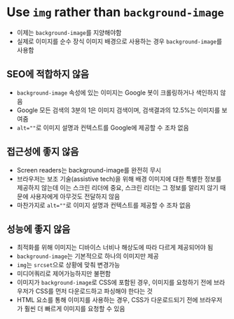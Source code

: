# Use `img` rather than `background-image`
- 이제는 `background-image`를 지양해야함
- 실제로 이미지를 순수 장식 이미지 배경으로 사용하는 경우 `background-image`를 사용함

## SEO에 적합하지 않음
- `background-image` 속성에 있는 이미지는 Google 봇이 크롤링하거나 색인하지 않음
- Google 모든 검색의 3분의 1은 이미지 검색이며, 검색결과의 12.5%는 이미지를 보여줌
- `alt=""`로 이미지 설명과 컨텍스트를 Google에 제공할 수 조차 없음

## 접근성에 좋지 않음
- Screen readers는 background-image를 완전히 무시
- 브라우저는 보조 기술(assistive tech)을 위해 배경 이미지에 대한 특별한 정보를 제공하지 않는데 이는 스크린 리더에 중요, 스크린 리더는 그 정보를 알리지 않기 때문에 사용자에게 아무것도 전달하지 않음
- 마찬가지로 `alt=""`로 이미지 설명과 컨텍스트를 제공할 수 조차 없음

## 성능에 좋지 않음
- 최적화를 위해 이미지는 디바이스 너비나 해상도에 따라 다르게 제공되어야 됨
- `background-image`는 기본적으로 하나의 이미지만 제공
- `img`는 `srcset`으로 상황에 맞춰 변경가능
- 미디어쿼리로 제어가능하지만 불편함
- 이미지가 `background-image`로 CSS에 포함된 경우, 이미지를 요청하기 전에 브라우저가 CSS를 먼저 다운로드하고 파싱해야 한다는 것
- HTML 요소를 통해 이미지를 사용하는 경우, CSS가 다운로드되기 전에 브라우저가 훨씬 더 빠르게 이미지를 요청할 수 있음
